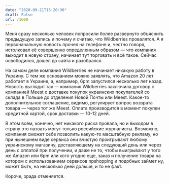 ```yaml
---
date: "2020-09-21T15:20:30"
draft: False
url: /1600
---
```


Меня сразу несколько человек попросили более развернуто объяснить предыдущую запись и почему я считаю, что Wildberries провалятся. А я первоначальную новость прочел на телефоне и, честно говоря, истолковал её совершенно определенным образом — что компания выходит в новую страну, начинает тут торговать и всё такое. Сейчас освободился, дошел до сайта и разобрался.

На самом деле компания Wildberries не начинает никакую работу в Украину. С тем же основанием можно заявлять, что Amazon 20 лет работает в Украине, а, например, 6pm запустился несколько лет назад. Новость выглядит так — компания Wildberries заключила договор с компанией Meest о доставке покупок украинских покупателей со склада в Польше до отделения Новой Почты или Meest. Какое-то дополнительное соглашение, видимо, регулирует вопрос возврата товара — через тот же Meest. Оплата производится в момент покупки кредитной картой, срок доставки — 10-12 дней. 

В этом всём, конечно, нет никакого риска провала, но и выходом в страну это назвать могут только российские журналисты. Возможно, компания сможет себе позволить какую-то масштабную рекламу, но при нынешнем виде сервиса они вчистую проигрывают любому украинскому магазину, доставляющему на следующий день или через день с оплатой при получении, и даже не то, чтобы выигрывают у того же Amazon или 6pm или кого угодно еще, заказ и получение товара на котором с использованием сервисов npshopping и подобных займет ну, может быть, на несколько дней дольше, и то не факт.

Короче, зрада отменяется.
